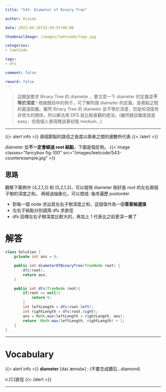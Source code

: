 ```yaml
---
title: "543. Diameter of Binary Tree"

author: Aryido

date: 2023-04-16T15:59:57+08:00

thumbnailImage: /images/leetcode/logo.jpg

categories:
- leetCode

tags:
- dfs

comment: false

reward: false
---
```

<!--BODY-->
> 這題是要求 Binary Tree 的 diameter ，要注意一下 diameter 的定義並**不等於深度** ! 根據題目中的例子，可了解所謂 diameter 的定義，是兩點之間的最遠距離。雖然 Binary Tree 的 diameter 並不等於深度，但是和深度有非常大的關係，所以解法用 DFS 是比較直觀的想法。(雖然題目難度說是 easy，但我個人覺得應該算初階 medium...)
<!--more-->

---

{{< alert info >}}
兩個節點的路徑之長度以兩者之間的邊數所代表
{{< /alert >}}

diameter 並**不一定會經過 root 結點**，下圖是個反例。
{{< image classes="fancybox fig-100" src="/images/leetcode/543-counterexample.jpg" >}}

## 思路
觀察下範例中 [4,2,1,3] 和 [5,2,1,3]，可以發現 diameter 剛好是 root 的左右兩個子樹的深度之和。
再經過抽象化，可以想成: 後序遍歷 postorder
- 對每一個 node 求出其左右子樹深度之和，這個值作為一個**答案候選值**
- 左右子結點分別調用 dfs 求直徑
- dfs 回傳左右子樹深度比較大的，再加上 1 代表比之前更深一層了

# 解答
```java
class Solution {
    private int ans = 0;

    public int diameterOfBinaryTree(TreeNode root) {
        dfs(root);
        return ans;
    }

    public int dfs(TreeNode root){
        if(root == null){
            return 0;
        }
        int leftLength = dfs(root.left);
        int rightLength = dfs(root.right);
        ans = Math.max(leftLength + rightLength, ans);
        return  Math.max(leftLength, rightLength) + 1;
    }
}
```

---

# Vocabulary

{{< alert info >}}
**diameter** [daɪˋæmətɚ] : (不要念成鑽石...diamond)

n.[C]直徑
{{< /alert >}}

---